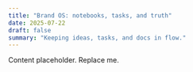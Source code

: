 ```yaml
---
title: "Brand OS: notebooks, tasks, and truth"
date: 2025-07-22
draft: false
summary: "Keeping ideas, tasks, and docs in flow."
---
```

Content placeholder. Replace me.
